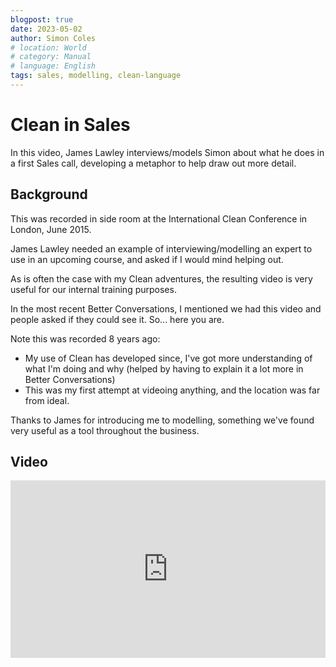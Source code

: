 ```yaml
---
blogpost: true
date: 2023-05-02
author: Simon Coles
# location: World
# category: Manual
# language: English
tags: sales, modelling, clean-language
---
```


# Clean in Sales

In this video, James Lawley interviews/models Simon about what he
does in a first Sales call, developing a metaphor to help draw
out more detail.

<!--more-->

## Background
This was recorded in side room at the International Clean Conference in London, June 2015.

James Lawley needed an example of interviewing/modelling an expert to use in an upcoming
course, and asked if I would mind helping out.

As is often the case with my Clean adventures, the resulting video is very useful
for our internal training purposes.

In the most recent Better Conversations, I mentioned we had this video and people
asked if they could see it. So... here you are.

Note this was recorded 8 years ago:
- My use of Clean has developed since, I've got more understanding of what
  I'm doing and why (helped by having to explain it a lot more in Better Conversations)
- This was my first attempt at videoing anything, and the location was far from
  ideal.

Thanks to James for introducing me to modelling, something we've found
very useful as a tool throughout the business.

## Video

<div style="padding:56.25% 0 0 0;position:relative;"><iframe src="https://player.vimeo.com/video/135484046?h=6c1e6798ca&amp;badge=0&amp;autopause=0&amp;player_id=0&amp;app_id=58479" frameborder="0" allow="autoplay; fullscreen; picture-in-picture; clipboard-write" style="position:absolute;top:0;left:0;width:100%;height:100%;" title="James &amp; Simon Modelling - Large"></iframe></div><script src="https://player.vimeo.com/api/player.js"></script>

